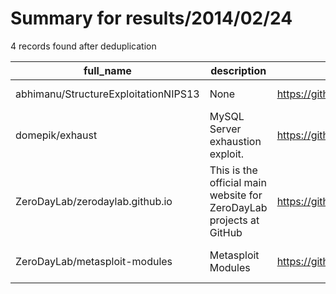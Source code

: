 
# Summary for results/2014/02/24
    
4 records found after deduplication

| full_name | description | html_url | matched_list | matched_count | pushed_at | size | stargazers_count | language | forks_count | vul_ids |
|--------------------------------------|---------------------------------------------------------------------|---------------------------------------------------------|----------------------------------|-----------------|---------------------------|--------|--------------------|------------|---------------|-----------|
| abhimanu/StructureExploitationNIPS13 | None | https://github.com/abhimanu/StructureExploitationNIPS13 | ['exploit'] | 1 | 2014-02-24 01:42:15+00:00 | 6548 | 0 | TeX | 0 | [] |
| domepik/exhaust | MySQL Server exhaustion exploit. | https://github.com/domepik/exhaust | ['exploit'] | 1 | 2014-02-24 00:34:49+00:00 | 140 | 0 | PHP | 0 | [] |
| ZeroDayLab/zerodaylab.github.io | This is the official main website for ZeroDayLab projects at GitHub | https://github.com/ZeroDayLab/zerodaylab.github.io | ['zeroday'] | 1 | 2014-02-24 21:26:04+00:00 | 360 | 0 | CSS | 0 | [] |
| ZeroDayLab/metasploit-modules | Metasploit Modules | https://github.com/ZeroDayLab/metasploit-modules | ['metasploit module OR payload'] | 1 | 2014-02-24 19:24:47+00:00 | 148 | 0 | nan | 0 | [] |
